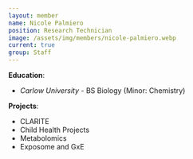 ```yaml
---
layout: member
name: Nicole Palmiero
position: Research Technician
image: /assets/img/members/nicole-palmiero.webp
current: true
group: Staff
---
```


**Education**: 

  * *Carlow University* - BS Biology (Minor: Chemistry)

**Projects**:

  * CLARITE
  * Child Health Projects
  * Metabolomics
  * Exposome and GxE
